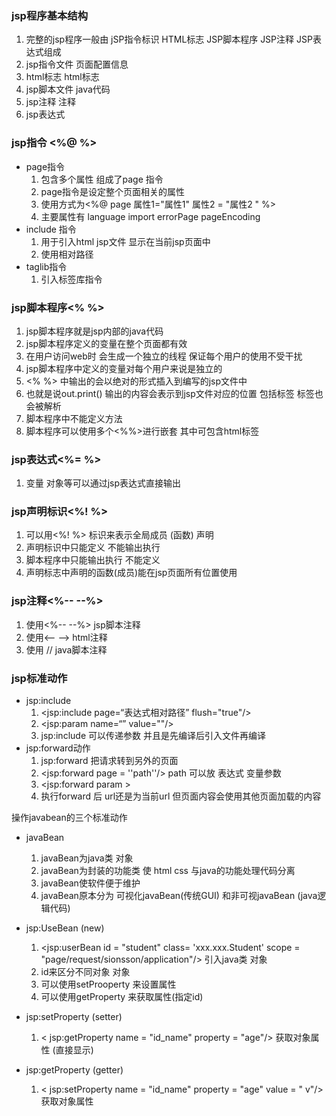 ### jsp程序基本结构

1. 完整的jsp程序一般由 jSP指令标识 HTML标志 JSP脚本程序 JSP注释 JSP表达式组成
2. jsp指令文件 页面配置信息
3. html标志 html标志 
4. jsp脚本文件 java代码
5. jsp注释 注释 
6. jsp表达式

### jsp指令 <%@  %>

* page指令
  1. 包含多个属性 组成了page 指令
  2. page指令是设定整个页面相关的属性
  3. 使用方式为<%@ page 属性1="属性1" 属性2 = "属性2 " %> 
  4. 主要属性有 language import errorPage pageEncoding 
* include 指令
  1. 用于引入html jsp文件 显示在当前jsp页面中
  1. 使用相对路径
* taglib指令
  1. 引入标签库指令

### jsp脚本程序<% %>

1. jsp脚本程序就是jsp内部的java代码
2. jsp脚本程序定义的变量在整个页面都有效
3. 在用户访问web时 会生成一个独立的线程 保证每个用户的使用不受干扰 
4. jsp脚本程序中定义的变量对每个用户来说是独立的
5. <% %> 中输出的会以绝对的形式插入到编写的jsp文件中
6. 也就是说out.print() 输出的内容会表示到jsp文件对应的位置 包括标签 标签也会被解析
7. 脚本程序中不能定义方法
8. 脚本程序可以使用多个<%%>进行嵌套 其中可包含html标签

### jsp表达式<%= %>

1. 变量 对象等可以通过jsp表达式直接输出

### jsp声明标识<%! %>

1. 可以用<%! %> 标识来表示全局成员 (函数) 声明
2. 声明标识中只能定义 不能输出执行
3. 脚本程序中只能输出执行 不能定义
4. 声明标志中声明的函数(成员)能在jsp页面所有位置使用

### jsp注释<%-- --%>

1. 使用<%-- --%> jsp脚本注释
2. 使用<-- --> html注释
3. 使用 // java脚本注释

### jsp标准动作

* jsp:include
  1. <jsp:include page=“表达式相对路径” flush="true"/>
  2. <jsp:param name=“” value=""/>
  3. jsp:include 可以传递参数 并且是先编译后引入文件再编译
* jsp:forward动作
  1. jsp:forward 把请求转到另外的页面
  2. <jsp:forward page = ''path''/> path 可以放 表达式 变量参数
  3. <jsp:forward param >
  4. 执行forward 后 url还是为当前url 但页面内容会使用其他页面加载的内容

操作javabean的三个标准动作

* javaBean
  1. javaBean为java类 对象
  2. javaBean为封装的功能类 使 html css 与java的功能处理代码分离
  3. javaBean使软件便于维护
  4. javaBean原本分为 可视化javaBean(传统GUI) 和非可视javaBean (java逻辑代码)

* jsp:UseBean (new)
  1. <jsp:userBean id = "student" class= 'xxx.xxx.Student' scope = "page/request/sionsson/application"/>  引入java类 对象
  2.  id来区分不同对象 对象
  3. 可以使用setProoperty 来设置属性
  4. 可以使用getProperty 来获取属性(指定id)
* jsp:setProperty (setter)
  1. < jsp:getProperty name = "id_name" property = "age"/> 获取对象属性 (直接显示)
* jsp:getProperty (getter)
  1. < jsp:setProperty name = "id_name" property = "age" value = " v"/> 获取对象属性
